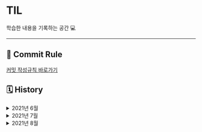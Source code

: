 # TIL

학습한 내용을 기록하는 공간 💻

---

## 🔏 Commit Rule

[커밋 작성규칙 바로가기](https://github.com/sonsurim/TIL/blob/main/Rules/TIL_Rules.md)

## 🗓 History

<details>
<summary> 2021년 6월 </summary>

#### 6월 19일

- [x] [TIL 저장소 정리](https://github.com/sonsurim/TIL)

#### 6월 21일

- [x] TypeScript 강의 듣기
- [x] TypeScript 정리
  - [TypeScript](https://github.com/sonsurim/TIL/blob/main/TypeScript/TypeScript.md)
  - [TypeScript_practice](https://github.com/sonsurim/TIL/blob/main/TypeScript/TypeScript_practice.md)
  - [tsconfig.json](https://github.com/sonsurim/TIL/blob/main/TypeScript/tsconfig.json.md)
- [x] [JSDoc 정리](https://github.com/sonsurim/TIL/tree/main/JSDoc)

#### 6월 22일

- [x] TypeScript 강의 듣기
- [x] [TypeScript_type 정리](https://github.com/sonsurim/TIL/blob/main/TypeScript/TypeScript_type.md)

#### 6월 23일

- [x] TypeScript 강의 듣기
- [x] TypeScript 정리
  - [TypeScript_type](https://github.com/sonsurim/TIL/blob/main/TypeScript/TypeScript_type.md)
  - [TypeScript_interface](https://github.com/sonsurim/TIL/blob/main/TypeScript/TypeScript_interface.md)
  - [TypeScript_type-aliases](https://github.com/sonsurim/TIL/blob/main/TypeScript/TypeScript_type-aliases.md)

#### 6월 24일

- [x] TypeScript 강의 듣기
- [x] TypeScript 정리
  - [TypeScript_operator](https://github.com/sonsurim/TIL/blob/main/TypeScript/TypeScript_operator.md)
  - [TypeScript_enum](https://github.com/sonsurim/TIL/blob/main/TypeScript/TypeScript_enum.md)
  - [TypeScript_class](https://github.com/sonsurim/TIL/blob/main/TypeScript/TypeScript_class.md)
  - [TypeScript_generics](https://github.com/sonsurim/TIL/blob/main/TypeScript/TypeScript_generics.md)
- [x] JavaScript 정리
  - [JavaScript_class](https://github.com/sonsurim/TIL/blob/main/JavaScript/JavaScript_class.md)
  - [JavaScript_prototype](https://github.com/sonsurim/TIL/blob/main/JavaScript/JavaScript_prototype.md)

#### 6월 25일

- [x] TypeScript 강의 듣기
- [x] [TypeScript_generics 정리](https://github.com/sonsurim/TIL/blob/main/TypeScript/TypeScript_generics.md)

#### 6월 27일

- [x] TypeSCript 강의 듣기
- [x] TypeScript 정리
  - [TypeScript_generics](https://github.com/sonsurim/TIL/blob/main/TypeScript/TypeScript_generics.md)
  - [TypeScript_type-inference](https://github.com/sonsurim/TIL/blob/main/TypeScript/TypeScript_type-inference.md)
  - [TypeScript_type-assertion](https://github.com/sonsurim/TIL/blob/main/TypeScript/TypeScript_type-assertion.md)
  - [TypeScript_type-guard](https://github.com/sonsurim/TIL/blob/main/TypeScript/TypeScript_type-guard.md)
  - [TypeScript_type-compatibility](https://github.com/sonsurim/TIL/blob/main/TypeScript/TypeScript_type-compatibility.md)

#### 6월 28일

- [x] Velog 정리
  - [Webpack](https://velog.io/@surim014/series/Webpack)
  - [Babel](https://velog.io/@surim014/series/Babel)

#### 6월 30일

- [x] TypeScript 강의 듣기
- [x] TypeScript 정리
  - [TypeScript_utility-type](https://github.com/sonsurim/TIL/blob/main/TypeScript/TypeScript_utility-type.md)
  - [TypeScript_partial](https://github.com/sonsurim/TIL/blob/main/TypeScript/TypeScript_partial.md)
  - [TypeScript_mapped-type](https://github.com/sonsurim/TIL/blob/main/TypeScript/TypeScript_mapped-type.md)
  </details>

<details>
<summary> 2021년 7월 </summary>

#### 7월 1일

- [x] TypeScript 강의 듣기

#### 7월 3일

- [x] TypeScript 강의 듣기
- [x] [JSDoc 정리](https://github.com/sonsurim/TIL/tree/main/JSDoc)
- [x] TypeScript 정리
  - [tsconfig.json](https://github.com/sonsurim/TIL/blob/main/TypeScript/tsconfig.json.md)
  - [TypeScript](https://github.com/sonsurim/TIL/blob/main/TypeScript/TypeScript.md)
  - [TypeScript_practice](https://github.com/sonsurim/TIL/blob/main/TypeScript/TypeScript_practice.md)

#### 7월 4일

- [x] TypeScript 강의 듣기
- [x] TypeScript 정리
  - [JavaScript_function](https://github.com/sonsurim/TIL/blob/main/JavaScript/JavaScript_function.md)
  - [TypeSCript_type](https://github.com/sonsurim/TIL/blob/main/TypeScript/TypeScript_type.md)
  - [TypeScript_practice](https://github.com/sonsurim/TIL/blob/main/TypeScript/TypeScript_practice.md)
  - [Babel](https://github.com/sonsurim/TIL/blob/main/Babel/Babel.md)
  - [ES Lint](https://github.com/sonsurim/TIL/blob/main/ES%20Lint/ESLint.md)
  - [.eslintrc](https://github.com/sonsurim/TIL/blob/main/ES%20Lint/.eslintrc.md)
  - [Prettier](https://github.com/sonsurim/TIL/blob/main/Prettier/Prettier.md)
  - [TypeScript\_@types](https://github.com/sonsurim/TIL/blob/main/TypeScript/TypeScript_%40types.md)

#### 7월 5일

- [x] TypeScript 강의 듣기

#### 7월 6일

- [x] TypeScript 강의 듣기
- [x] JavaScript 정리
  - [JavaScript_reduce](https://github.com/sonsurim/TIL/blob/main/JavaScript/JavaScript_reduce.md)
  - [JavaScript_destructuring](https://github.com/sonsurim/TIL/blob/main/JavaScript/JavaScript_destructuring.md)
  - [JavaScript_async&await](https://github.com/sonsurim/TIL/blob/main/JavaScript/JavaScript_async&await.md)
  - [tsconfig.json](https://github.com/sonsurim/TIL/blob/main/TypeScript/tsconfig.json.md)
  - [TypeScript_operator](https://github.com/sonsurim/TIL/blob/main/TypeScript/TypeScript_operator.md)
  - [TypeScript_type-assertion](https://github.com/sonsurim/TIL/blob/main/TypeScript/TypeScript_type-assertion.md)

#### 7월 8일

- [x] TIL 이미지 태그 전체 수정
- [x] Interactive Web 강의 듣기
- [x] Interactive Web 정리
  - [Interactive Web_requestAnimationFrame](https://github.com/sonsurim/TIL/blob/main/Interactive-Web/Interactive-web_requestAnimationFrame.md)
  - [Interactive Web_tip](https://github.com/sonsurim/TIL/blob/main/Interactive-Web/Interactive-web_tip.md)
- [x] Interactive Web 실습 (private)
  - [실습 환경 구성, README 작성](https://github.com/sonsurim/interactive-web)
  - [마우스를 활용한 인터랙티브](https://github.com/sonsurim/interactive-web_private/tree/master/practice/01)
  - [픽스낫띵 효과 따라해보기](https://github.com/sonsurim/interactive-web_private/pull/1)

#### 7월 10일

- [x] Interactive Web 강의 듣기
- [x] Interactive Web 정리
  - [Interactive Web_parallax](https://github.com/sonsurim/TIL/blob/main/Interactive-Web/Interactive-web_parallax.md)
- [x] Interactive Web 실습 (private)
  - [뉴욕 타임스 all birds 효과 따라해보기](https://github.com/sonsurim/interactive-web_private/tree/03_birds/practice/03)
  - [마우스 효과 구현해보기](https://github.com/sonsurim/interactive-web_private/tree/04_mouse-over/practice/04)
  - [패럴랙스 - 프로그레스바 구현해보기](https://github.com/sonsurim/interactive-web_private/tree/05_parallax/practice/05/01_progress-width)
  - [패럴랙스 - 세로 트랜지션 적용해보기](https://github.com/sonsurim/interactive-we_private/tree/05_parallax/practice/05/02_progress-height)
  - [패럴랙스 - 브런치 스타일 구현해보기](https://github.com/sonsurim/interactive-web_private/tree/05_parallax/practice/05/03_brunch)
  - [패럴랙스 - 입체감 있는 스타일 구현해보기](https://github.com/sonsurim/interactive-web_private/tree/05_parallax/practice/05/04_solid)

#### 7월 11일

- [x] 프로그래머스 코딩 테스트
- [x] Interactive Web 구현
  - [mousemove를 활용한 사이트](https://sonsurim.github.io/interactive-web_public/01_mousemove-eyes/)
    <img src="./Interactive-Web/images/01.png" width="300">

#### 7월 13일

- [x] NPM 강의 듣기
- [x] 문서 출처 정리
- [x] [Node.js 정리](https://github.com/sonsurim/TIL/blob/main/Node.js/Node.js.md)
- [x] NPM 정리
  - [npm](https://github.com/sonsurim/TIL/blob/main/NPM/NPM.md)
  - [npm 명령어](https://github.com/sonsurim/TIL/blob/main/NPM/NPM_command.md)
  - [npm dependencies vs devDependencies](https://github.com/sonsurim/TIL/blob/main/NPM/NPM_dependencies.md)
  - [npm package.json](https://github.com/sonsurim/TIL/blob/main/NPM/NPM_pacakge.josn.md)

#### 7월 14일

- [x] 크롬 개발자도구 강의 듣기
- [x] [브라우저 동작 원리 정리](https://github.com/sonsurim/TIL/blob/main/Chrome-Devtool/Chrome-Devtool_Browser-works.md)
- [x] 크롬 개발자 도구 정리
  - [크롬 개발자도구](https://github.com/sonsurim/TIL/blob/main/Chrome-Devtool/Chrome-Devtool.md)
  - [크롬 개발자도구 - Elements](https://github.com/sonsurim/TIL/blob/main/Chrome-Devtool/Chrome-Devtool_Elements.md)
  - [크롬 개발자도구 - Console](https://github.com/sonsurim/TIL/blob/main/Chrome-Devtool/Chrome-Devtool_Console.md)
  - [크롬 개발자도구 - Source](https://github.com/sonsurim/TIL/blob/main/Chrome-Devtool/Chrome-Devtool_Source.md)
  - [크롬 개발자도구 - Network](https://github.com/sonsurim/TIL/blob/main/Chrome-Devtool/Chrome-Devtool_Network.md)

#### 7월 15일

- [x] JavaScript 알고리즘 스터디 <알통> OT
- [x] 학습계획표 재정비

#### 7월 16일

- [x] 학습계획표 재정비
- [x] 알고리즘 레퍼지토리 정리

#### 7월 17일

- [x] [알고리즘 1,2,3번 문제 풀고 정리](https://github.com/sonsurim/Algorithm)
- [x] 부스트코스 - Web개발의 이해 강의 듣기
- [x] 부스트코스 - Web개발의 이해 정리
  - [Programming](https://github.com/sonsurim/TIL/tree/main/Programming)
  - [Programming_low-level-lauguage](https://github.com/sonsurim/TIL/blob/main/Programming/Programming_low-level-language.md)
  - [Programming_high-level-lauguage](https://github.com/sonsurim/TIL/blob/main/Programming/Programming_high-level-language.md)
  - [HTTP](https://github.com/sonsurim/TIL/tree/main/HTTP)
  - [Web](https://github.com/sonsurim/TIL/tree/main/Web)
  - [Web_internet](https://github.com/sonsurim/TIL/blob/main/Web/Web_internet.md)
  - [HTTP_message](https://github.com/sonsurim/TIL/blob/main/HTTP/HTTP_message.md)
  - [HTTP_url](https://github.com/sonsurim/TIL/blob/main/HTTP/HTTP_url.md)
  - [HTTP_https](https://github.com/sonsurim/TIL/blob/main/HTTP/HTTP_https.md)

#### 7월 18일

- [x] [알고리즘 4,5,6번 문제 풀고 정리](https://github.com/sonsurim/Algorithm)
- [x] 프로그래머스 데브코스 면접 준비
- [x] 부스트코스 - Web개발의 이해 강의 듣기
- [x] 부스트코스 - Web개발의 이해 정리
  - [Web_frontend](https://github.com/sonsurim/TIL/blob/main/Web/Web_frontend.md)
  - [Web_backend](https://github.com/sonsurim/TIL/blob/main/Web/Web_backend.md)
  - [Web_browser](https://github.com/sonsurim/TIL/blob/main/Web/Web_browser.md)
  - [web_Rendering-engine](https://github.com/sonsurim/TIL/blob/main/Web/Web_Rendering-engine.md)
  - [Web_search-engine](https://github.com/sonsurim/TIL/blob/main/Web/Web_search-engine.md)
  - [Web_server](https://github.com/sonsurim/TIL/blob/main/Web/Web_server.md)
  - [Web_was](https://github.com/sonsurim/TIL/blob/main/Web/Web_was.md)
  - [Web_dbms](https://github.com/sonsurim/TIL/blob/main/Web/Web_dbms.md)
  - [Web_middleware](https://github.com/sonsurim/TIL/blob/main/Web/Web_middleware.md)
  - [html](https://github.com/sonsurim/TIL/blob/main/Html)

#### 7월 19일

- [x] [알고리즘 7, 8번 문제 풀고 정리](https://github.com/sonsurim/Algorithm)
- [x] 프로그래머스 데브코스 면접 준비

#### 7월 20일

- [x] 프로그래머스 데브코스 면접 준비
  - [Html](https://github.com/sonsurim/TIL/blob/main/Html)
  - [Web_dom](https://github.com/sonsurim/TIL/blob/main/Web/Web_Dom.md)

#### 7월 21일

- [x] 프로그래머스 데브코스 면접 준비
- [x] 프로그래머스 데브코스 면접
- [x] [알고리즘 스터디 풀이 노트 작성](https://www.notion.so/herman94/1b594177a4f441c7a350787e6feb7a07?v=aa9d7642663f465686111d6ca1aa03fa&p=76e159f2e04047429a2ccfbbf280078b)

#### 7월 22일

- [x] 알고리즘 스터디 참석
- [x] [알고리즘 스터디 1주차 리뷰 작성](https://github.com/sonsurim/TIL/blob/main/Altong/Altong_review-01.md)

#### 7월 24일

- [x] [알고리즘 9, 10, 11번 문제 풀고 정리](https://github.com/sonsurim/Algorithm)
- [x] TIL 문서 정리
  - [TIL template](https://github.com/sonsurim/TIL/blob/main/Template.md)
  - [JavaScript](https://github.com/sonsurim/TIL/tree/main/JavaScript)
  - [JavaScript_Ajax](https://github.com/sonsurim/TIL/blob/main/JavaScript/JavaScript_ajax.md)

#### 7월 25일

- [x] 알고리즘 스터디 github 운영방식 리서치 및 정리
- [x] [인터랙티브웹\_패럴랙스 구현](https://sonsurim.github.io/interactive-web_public/03_parallax/)

#### 7월 26일

- [x] 알고리즘 스터디 github 운영방식 논의 참석
- [x] [알고리즘 스터디 github 운영방식 논의 정리](https://github.com/sonsurim/TIL/blob/main/Altong/Altong_etc-01.md)
- [x] 프로그래머스 데브코스관련 미팅
- [x] [알고리즘 12, 13, 14번 문제 풀고 정리](https://github.com/sonsurim/Algorithm)

#### 7월 27일

- ...🥕😭
- [x] [알고리즘 15번 문제 풀기](https://github.com/sonsurim/Algorithm)

#### 7월 28일

- [x] [알고리즘 15번, 16번, 17번 풀고 정리](https://github.com/sonsurim/Algorithm)
- [x] [알고리즘 스터디노트 작성](https://www.notion.so/herman94/1b594177a4f441c7a350787e6feb7a07?v=aa9d7642663f465686111d6ca1aa03fa&p=88ae374a8bcc4f00bed2ae884c77befd)
- [x] [알고리즘 스터디 PR 생성](https://github.com/AltongStudy/Algorithm/pulls?page=1&q=is%3Apr+is%3Aopen)

#### 7월 30일

- [x] 프로그래머스 데브코스 OT 참석
- [x] 알고리즘 코드 리뷰 피드백 반영 (문제 8번, 11번)

#### 7월 31일

- [x] 프로그래머스 면담!
- [x] 코드리뷰 PR 풀이 내용 추가
</details>

<details>
<summary> 2021년 8월 </summary>

#### 8월 01일

- [x] [Vue.js Dynamic Fields 테스트](https://github.com/sonsurim/test-vue)

#### 8월 02일

- [x] [알고리즘 section2 01번문제 풀고 정리](https://github.com/sonsurim/Algorithm)
- [x] [프로그래머스 데브코스 합격 후기 작성](https://velog.io/@surim014/%ED%94%84%EB%A1%9C%EA%B7%B8%EB%9E%98%EB%A8%B8%EC%8A%A4-%EB%8D%B0%EB%B8%8C%EC%BD%94%EC%8A%A4-%ED%94%84%EB%A1%A0%ED%8A%B8%EC%97%94%EB%93%9C-%ED%95%A9%EA%B2%A9-%ED%9B%84%EA%B8%B0)
- [x] [프로그래머스 데브코스 1일차 학습 및 정리](https://velog.io/@surim014/%EB%8D%B0%EB%B8%8C%EC%BD%94%EC%8A%A4-TIL-1%EC%9D%BC%EC%B0%A8-%ED%95%99%EC%8A%B5-%EB%82%B4%EC%9A%A9-%EC%9A%94%EC%95%BD)

#### 8월 03일

- [x] [개발자 유림님 특강 - Git&Github]()
- [x] [프로그래머스 데브코스 2일차 학습 및 정리](https://velog.io/@surim014/%EB%8D%B0%EB%B8%8C%EC%BD%94%EC%8A%A4TIL-2%EC%9D%BC%EC%B0%A8-%ED%95%99%EC%8A%B5-%EB%82%B4%EC%9A%A9-%EC%9A%94%EC%95%BD)

#### 8월 04일

- [x] 멘토 요한님과의 멘토링 데이!
- [x] [프로그래머스 데브코스 3일차 학습 및 정리](https://velog.io/@surim014/%EB%8D%B0%EB%B8%8C%EC%BD%94%EC%8A%A4-TIL-3%EC%9D%BC%EC%B0%A8-%ED%95%99%EC%8A%B5-%EB%82%B4%EC%9A%A9-%EC%9A%94%EC%95%BD)

#### 8월 05일

- [x] [프로그래머스 TIL PR 생성 후 등록](https://github.com/prgrms-web-devcourse/TIL/pulls?q=is%3Apr+is%3Aopen+%EC%86%90%EC%88%98%EB%A6%BC)
- [x] [프로그래머스 데브코스 4일차 학습 및 정리](https://velog.io/@surim014/%EB%8D%B0%EB%B8%8C%EC%BD%94%EC%8A%A4-TIL-4%EC%9D%BC%EC%B0%A8-%ED%95%99%EC%8A%B5-%EB%82%B4%EC%9A%A9-%EC%9A%94%EC%95%BD)

##### 8월 06일

- [x] 자료구조와 알고리즘..
- [x] Altong 스터디 참여
- [ ] 프로그래머스 데브코스 알고리즘 과제 구현...

#### 08월 07일

- [x] 자료구조와 알고리즘
- [x] 프로그래머스 데브코스 알고리즘 과제 구현 - 트리
- [x] 프로그래머스 실습, 강의 듣기
- [ ] Altong 스터디 후기 작성
- [ ] 프로그래머스 TIL 상세 내용 작성

#### 08월 08일

- [x] 프로그래머스 데브코스 알고리즘 과제 구현 - 트라이
- [x] [Altong 스터디 2주차 후기 작성](https://github.com/sonsurim/TIL/blob/main/Altong/Altong_review-01.md)
- [x] Altong 스터디 브랜치 세팅
- [x] [프로그래머스 TIL 5일차 작성](https://velog.io/@surim014/%EB%8D%B0%EB%B8%8C%EC%BD%94%EC%8A%A4-TIL-5%EC%9D%BC%EC%B0%A8-%ED%95%99%EC%8A%B5-%EB%82%B4%EC%9A%A9-%EC%9A%94%EC%95%BD)

#### 08월 09일

- [x] 스크럼 일정 공유
- [x] 트렐로 스크럼 카드 생성
- [x] 프로그래머스 6일차 강의 듣기
- [x] 프로그래머스 TIL 6일차 작성
- [x] 프로그래머스 1주차 부족/궁금했던 점 추가 학습

#### 08월 10일

- [x] 스크럼 일정 공유
- [x] 트렐로 스크럼 카드 생성
- [x] 프로그래머스 7일차 강의 듣기

#### 08월 11일

- [x] 스크럼 일정 공유
- [x] 트렐로 스크럼 카드 생성
- [x] 프로그래머스 7일차 강의 듣기

#### 08월 12일

- [x] 스크럼 일정 공유
- [x] 트렐로 스크럼 카드 생성
- [x] 프로그래머스 데브코스 과제 풀기

#### 08월 13일

- [x] 스크럼 일정 공유
- [x] 트렐로 스크럼 카드 생성
- [x] 프로그래머스 데브코스 과제 풀기

#### 08월 14일

- [x] 브라우저와 자바스크립트의 역사 아티클 작성
- [x] 웹 렌더링 엔진의 처리과정 아티클 작성
- [x] 브라우저의 동작원리 아티클 작성
- [x] 프로그래머스 데브코스 과제 풀기..ㅠ

#### 08월 15일

- [x] 프로그래머스 데브코스 과제 제출..!!
- [x] TIL 작성하기
- [x] 데브코스 1주차 회고 작성하기

#### 08월 16일

- [x] 데브코스 강의 듣기 (8일차)
- [x] 프로젝트 방법론 특강 듣기
- [x] TIL 작성하기
- [x] 데브코스 바닐라 JS 시험 보기
- [x] 데브코스 2주차 회고 작성하기

#### 08월 17일

- [x] 데브코스 강의 듣기 (9일차)
- [x] TIL 작성하기
- [x] 에밀리 팀장님의 올바른 학습 세션
- [x] 로토 강사님의 바닐라 JS 및 강의

#### 08월 18일

- [x] 데브코스 강의 듣기 (11,12,13일차)
- [x] TIL 작성하기

#### 08월 19일

- [x] 데브코스 강의 듣기 (14, 10일차)
- [x] TIL 작성하기
- [x] 팀원들 코드 리뷰하기
- [x] 코드리뷰 피드백 반영하기

#### 08월 20일

- [x] 데브코스 강의 듣기
- [x] TIL 작성하기
- [x] 회고 작성하기

#### 08월 21일

- [x] 데브코스 강의 듣기
- [x] TIL 작성하기
- [x] 회고 작성하기

#### 08월 22일

- [x] 데브코스 강의 듣기
- [x] TIL 작성하기
- [x] TIL 노션 꾸미기

#### 08월 23일

- [x] 데브코스 강의 듣기
- [x] TIL 작성하기
- [x] [생성자 함수 vs 클래스 아티클 작성하고 알아보기](https://velog.io/@surim014/%EC%83%9D%EC%84%B1%EC%9E%90-%ED%95%A8%EC%88%98-vs-%ED%81%B4%EB%9E%98%EC%8A%A4)
- [x] [CSR vs SSR 아티클 작성하고 알아보기](https://velog.io/@surim014/CSR-%EB%A0%8C%EB%8D%94%EB%A7%81-SSR-%EB%A0%8C%EB%8D%94%EB%A7%81-%EA%B3%BC%EC%A0%95%EC%9D%98-%EC%B0%A8%EC%9D%B4%EC%A0%90%EC%9D%84-%EC%95%8C%EC%95%84%EB%B3%B4%EC%9E%90)

#### 08월 24일

- [x] 데브코스 강의 듣기
- [x] TIL 작성하기
- [x] 3주차 과제 컴포넌트 방식의 TodoApp 구현하기

#### 08월 25일

- [x] 데브코스 강의 듣기
- [x] TIL 작성하기

#### 08월 26일

- [x] 데브코스 강의 듣기
- [x] TIL 작성하기
- [x] 3주차 과제 디벨롭, 리팩토리

#### 08월 27일

- [x] 데브코스 강의 듣기
- [x] TIL 작성하기
- [x] 4주차 과제 Notion 구현하기

#### 08월 28일

- [x] 데브코스 강의 듣기
- [x] TIL 작성하기
- [x] 4주차 과제 Notion 구현하기

#### 08월 29일

- [x] 데브코스 강의 듣기
- [x] TIL 작성하기

#### 08월 30일

- [x] 데브코스 강의 듣기
- [x] TIL 작성하기
- [x] 4주차 과제 Notion 구현하기
</details>

